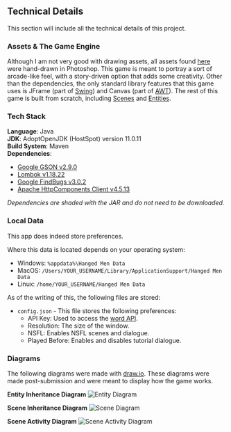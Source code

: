 ## Technical Details

This section will include all the technical details of this project.

### Assets & The Game Engine

Although I am not very good with drawing assets, all assets found [here](https://github.com/glitchedcoder/hangman/tree/main/src/main/resources/texture) were hand-drawn in Photoshop.
This game is meant to portray a sort of arcade-like feel, with a story-driven option that adds some creativity.
Other than the dependencies, the only standard library features that this game uses is JFrame (part of [Swing](https://en.wikipedia.org/wiki/Swing_(Java))) and Canvas (part of [AWT](https://en.wikipedia.org/wiki/Abstract_Window_Toolkit)).
The rest of this game is built from scratch, including [Scenes](https://github.com/glitchedcoder/hangman/blob/main/src/main/java/dev/glitchedcoder/hangman/window/Scene.java) and [Entities](https://github.com/glitchedcoder/hangman/blob/main/src/main/java/dev/glitchedcoder/hangman/entity/Entity.java).

### Tech Stack

**Language**: Java
<br />
**JDK**: AdoptOpenJDK (HostSpot) version 11.0.11
<br />
**Build System**: Maven
<br />
**Dependencies**:

- [Google GSON v2.9.0](https://github.com/google/gson)
- [Lombok v1.18.22](https://github.com/projectlombok/lombok)
- [Google FindBugs v3.0.2](https://github.com/findbugsproject/findbugs)
- [Apache HttpComponents Client v4.5.13](https://github.com/apache/httpcomponents-client)

_Dependencies are shaded with the JAR and do not need to be downloaded._

### Local Data

This app does indeed store preferences.

Where this data is located depends on your operating system:
- Windows: `%appdata%\Hanged Men Data`
- MacOS: `/Users/YOUR_USERNAME/Library/ApplicationSupport/Hanged Men Data`
- Linux: `/home/YOUR_USERNAME/Hanged Men Data`

As of the writing of this, the following files are stored:
- `config.json` - This file stores the following preferences:
    - API Key: Used to access the [word API](https://github.com/Jay-Madden/hackmanapi).
    - Resolution: The size of the window.
    - NSFL: Enables NSFL scenes and dialogue.
    - Played Before: Enables and disables tutorial dialogue.

### Diagrams

The following diagrams were made with [draw.io](https://draw.io).
These diagrams were made post-submission and were meant to display how the game works.

**Entity Inheritance Diagram**
![Entity Diagram](https://i.imgur.com/w7mYhTA.png)

**Scene Inheritance Diagram**
![Scene Diagram](https://i.imgur.com/7pdPA4v.png)

**Scene Activity Diagram**
![Scene Activity Diagram](https://i.imgur.com/f7Y8nQI.png)